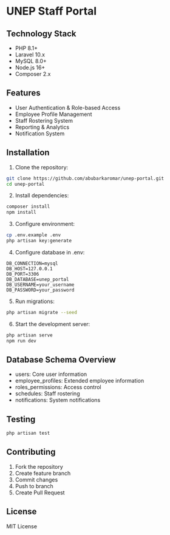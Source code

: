 # UNEP Staff Portal

## Technology Stack
- PHP 8.1+
- Laravel 10.x
- MySQL 8.0+
- Node.js 16+
- Composer 2.x

## Features
- User Authentication & Role-based Access
- Employee Profile Management
- Staff Rostering System
- Reporting & Analytics
- Notification System

## Installation

1. Clone the repository:
```bash
git clone https://github.com/abubarkaromar/unep-portal.git
cd unep-portal
```

2. Install dependencies:
```bash
composer install
npm install
```

3. Configure environment:
```bash
cp .env.example .env
php artisan key:generate
```

4. Configure database in .env:
```
DB_CONNECTION=mysql
DB_HOST=127.0.0.1
DB_PORT=3306
DB_DATABASE=unep_portal
DB_USERNAME=your_username
DB_PASSWORD=your_password
```

5. Run migrations:
```bash
php artisan migrate --seed
```

6. Start the development server:
```bash
php artisan serve
npm run dev
```

## Database Schema Overview
- users: Core user information
- employee_profiles: Extended employee information
- roles_permissions: Access control
- schedules: Staff rostering
- notifications: System notifications

## Testing
```bash
php artisan test
```

## Contributing
1. Fork the repository
2. Create feature branch
3. Commit changes
4. Push to branch
5. Create Pull Request

## License
MIT License
